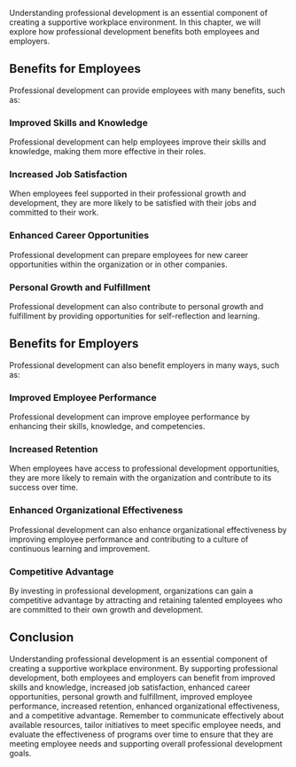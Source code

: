 
Understanding professional development is an essential component of creating a supportive workplace environment. In this chapter, we will explore how professional development benefits both employees and employers.

Benefits for Employees
----------------------

Professional development can provide employees with many benefits, such as:

### Improved Skills and Knowledge

Professional development can help employees improve their skills and knowledge, making them more effective in their roles.

### Increased Job Satisfaction

When employees feel supported in their professional growth and development, they are more likely to be satisfied with their jobs and committed to their work.

### Enhanced Career Opportunities

Professional development can prepare employees for new career opportunities within the organization or in other companies.

### Personal Growth and Fulfillment

Professional development can also contribute to personal growth and fulfillment by providing opportunities for self-reflection and learning.

Benefits for Employers
----------------------

Professional development can also benefit employers in many ways, such as:

### Improved Employee Performance

Professional development can improve employee performance by enhancing their skills, knowledge, and competencies.

### Increased Retention

When employees have access to professional development opportunities, they are more likely to remain with the organization and contribute to its success over time.

### Enhanced Organizational Effectiveness

Professional development can also enhance organizational effectiveness by improving employee performance and contributing to a culture of continuous learning and improvement.

### Competitive Advantage

By investing in professional development, organizations can gain a competitive advantage by attracting and retaining talented employees who are committed to their own growth and development.

Conclusion
----------

Understanding professional development is an essential component of creating a supportive workplace environment. By supporting professional development, both employees and employers can benefit from improved skills and knowledge, increased job satisfaction, enhanced career opportunities, personal growth and fulfillment, improved employee performance, increased retention, enhanced organizational effectiveness, and a competitive advantage. Remember to communicate effectively about available resources, tailor initiatives to meet specific employee needs, and evaluate the effectiveness of programs over time to ensure that they are meeting employee needs and supporting overall professional development goals.
